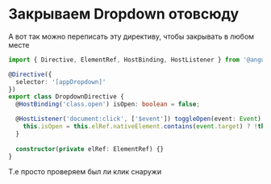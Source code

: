 # Закрываем Dropdown отовсюду

А вот так можно переписать эту директиву, чтобы закрывать в любом месте
```ts
import { Directive, ElementRef, HostBinding, HostListener } from '@angular/core'

@Directive({
  selector: '[appDropdown]'
})
export class DropdownDirective {
  @HostBinding('class.open') isOpen: boolean = false;

  @HostListener('document:click', ['$event']) toggleOpen(event: Event) {
    this.isOpen = this.elRef.nativeElement.contains(event.target) ? !this.isOpen : false;
  }
  
  constructor(private elRef: ElementRef) {}
}
```

Т.е просто проверяем был ли клик снаружи
